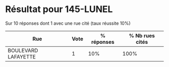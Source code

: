# Résultat pour 145-LUNEL

Sur 10 réponses dont 1 avec une rue cité (taux réussite 10%)

| Rue | Vote | % réponses | % Nb rues cités|
|-----|------|------------|----------------|
| BOULEVARD LAFAYETTE | 1 | 10% | 100%|

